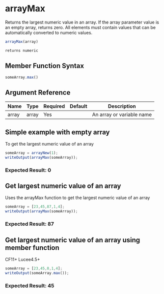 # arrayMax

Returns the largest numeric value in an array. If the array
 parameter value is an empty array, returns zero.
 All elements must contain values that can be automatically
 converted to numeric values.

```javascript
arrayMax(array)
```

```javascript
returns numeric
```

## Member Function Syntax

```javascript
someArray.max()
```

## Argument Reference

| Name | Type | Required | Default | Description |
| --- | --- | --- | --- | --- |
| array | array | Yes |  | An array or variable name |

## Simple example with empty array

To get the largest numeric value of an array

```javascript
someArray = arrayNew(1);
writeOutput(arrayMax(someArray));
```

### Expected Result: 0

## Get largest numeric value of an array

Uses the arrayMax function to get the largest numeric value of an array

```javascript
someArray = [23,45,87,1,4];
writeOutput(arrayMax(someArray));
```

### Expected Result: 87

## Get largest numeric value of an array using member function

CF11+ Lucee4.5+

```javascript
someArray = [23,45,0,1,4];
writeOutput(someArray.max());
```

### Expected Result: 45
